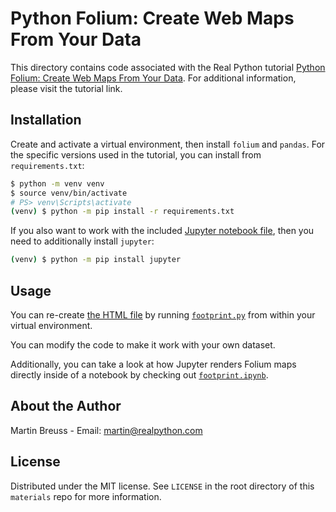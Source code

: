 # Python Folium: Create Web Maps From Your Data

This directory contains code associated with the Real Python tutorial [Python Folium: Create Web Maps From Your Data](https://realpython.com/python-folium-web-maps-from-data/). For additional information, please visit the tutorial link.

## Installation

Create and activate a virtual environment, then install `folium` and `pandas`. For the specific versions used in the tutorial, you can install from `requirements.txt`:

```sh
$ python -m venv venv
$ source venv/bin/activate
# PS> venv\Scripts\activate
(venv) $ python -m pip install -r requirements.txt
```

If you also want to work with the included [Jupyter notebook file](footprint.ipynb), then you need to additionally install `jupyter`:

```sh
(venv) $ python -m pip install jupyter
```

## Usage

You can re-create [the HTML file](footprint.html) by running [`footprint.py`](footprint.py) from within your virtual environment.

You can modify the code to make it work with your own dataset.

Additionally, you can take a look at how Jupyter renders Folium maps directly inside of a notebook by checking out [`footprint.ipynb`](footprint.ipynb).

## About the Author

Martin Breuss - Email: martin@realpython.com

## License

Distributed under the MIT license. See `LICENSE` in the root directory of this `materials` repo for more information.
